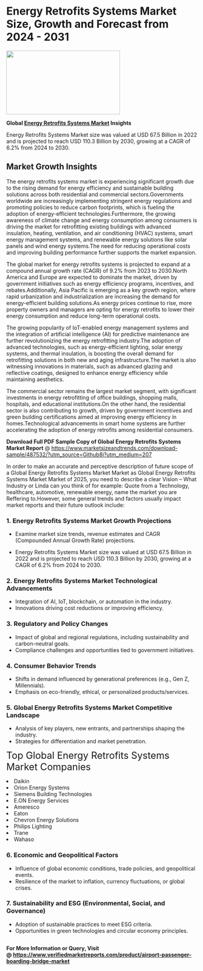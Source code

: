 <H1>Energy Retrofits Systems Market Size, Growth and Forecast from 2024 - 2031</H1><img class="aligncenter size-medium wp-image-584254" src="https://thirdeyenews.in/wp-content/uploads/2024/09/Global-Market-Research-300x168.jpeg" alt="" width="300" height="168" /><p><strong>Global&nbsp;<a href="https://www.marketsizeandtrends.com/download-sample/487532/?utm_source=Github8j?utm_medium=207">Energy Retrofits Systems Market</a> Insights</strong></p><p>Energy Retrofits Systems Market size was valued at USD 67.5 Billion in 2022 and is projected to reach USD 110.3 Billion by 2030, growing at a CAGR of 6.2% from 2024 to 2030.</p><p><h2>Market Growth Insights</h2> <p>The energy retrofits systems market is experiencing significant growth due to the rising demand for energy efficiency and sustainable building solutions across both residential and commercial sectors.Governments worldwide are increasingly implementing stringent energy regulations and promoting policies to reduce carbon footprints, which is fueling the adoption of energy-efficient technologies.Furthermore, the growing awareness of climate change and energy consumption among consumers is driving the market for retrofitting existing buildings with advanced insulation, heating, ventilation, and air conditioning (HVAC) systems, smart energy management systems, and renewable energy solutions like solar panels and wind energy systems.The need for reducing operational costs and improving building performance further supports the market expansion.</p> <p>The global market for energy retrofits systems is projected to expand at a compound annual growth rate (CAGR) of 9.2% from 2023 to 2030.North America and Europe are expected to dominate the market, driven by government initiatives such as energy efficiency programs, incentives, and rebates.Additionally, Asia Pacific is emerging as a key growth region, where rapid urbanization and industrialization are increasing the demand for energy-efficient building solutions.As energy prices continue to rise, more property owners and managers are opting for energy retrofits to lower their energy consumption and reduce long-term operational costs.</p> <p>The growing popularity of IoT-enabled energy management systems and the integration of artificial intelligence (AI) for predictive maintenance are further revolutionizing the energy retrofitting industry.The adoption of advanced technologies, such as energy-efficient lighting, solar energy systems, and thermal insulation, is boosting the overall demand for retrofitting solutions in both new and aging infrastructure.The market is also witnessing innovations in materials, such as advanced glazing and reflective coatings, designed to enhance energy efficiency while maintaining aesthetics.</p> <p>The commercial sector remains the largest market segment, with significant investments in energy retrofitting of office buildings, shopping malls, hospitals, and educational institutions.On the other hand, the residential sector is also contributing to growth, driven by government incentives and green building certifications aimed at improving energy efficiency in homes.Technological advancements in smart home systems are further accelerating the adoption of energy retrofits among residential consumers.</p> <p><span class=""><strong>Download Full PDF Sample Copy of Global Energy Retrofits Systems Market Report</strong> @ <a href="https://www.marketsizeandtrends.com/download-sample/487532/?utm_source=Github8j?utm_medium=207" target="_blank">https://www.marketsizeandtrends.com/download-sample/487532/?utm_source=Github8j?utm_medium=207</a></span></p><p>In order to make an accurate and perceptive description of future scope of a Global&nbsp;Energy Retrofits Systems Market Market as Global&nbsp;Energy Retrofits Systems Market Market of 2025, you need to describe a clear Vision &ndash; What Industry or Linda can you think of for example: Quote from a Technology, healthcare, automotive, renewable energy, name the market you are Reffering to.However, some general trends and factors usually impact market reports and their future outlook include:</p><h3>1.&nbsp;<strong>Energy Retrofits Systems Market Growth Projections</strong></h3><ul><li>Examine market size trends, revenue estimates and CAGR (Compounded Annual Growth Rate) projections.</li><li><p>Energy Retrofits Systems Market size was valued at USD 67.5 Billion in 2022 and is projected to reach USD 110.3 Billion by 2030, growing at a CAGR of 6.2% from 2024 to 2030.</p></li></ul><h3>2.&nbsp;<strong>Energy Retrofits Systems Market Technological Advancements</strong></h3><ul><li>Integration of AI, IoT, blockchain, or automation in the industry.</li><li>Innovations driving cost reductions or improving efficiency.</li></ul><h3>3.&nbsp;<strong>Regulatory and Policy Changes</strong></h3><ul><li>Impact of global and regional regulations, including sustainability and carbon-neutral goals.</li><li>Compliance challenges and opportunities tied to government initiatives.</li></ul><h3>4.&nbsp;<strong>Consumer Behavior Trends</strong></h3><ul><li>Shifts in demand influenced by generational preferences (e.g., Gen Z, Millennials).</li><li>Emphasis on eco-friendly, ethical, or personalized products/services.</li></ul><h3>5.&nbsp;<strong>Global Energy Retrofits Systems Market Competitive Landscape</strong></h3><ul><li>Analysis of key players, new entrants, and partnerships shaping the industry.</li><li>Strategies for differentiation and market penetration.</li></ul><p data-pm-slice="1 1 []"><span style="color: inherit; font-family: inherit; font-size: 25px;">Top Global Energy Retrofits Systems Market Companies</span></p><div class="" data-test-id=""><p><li>Daikin</li><li> Orion Energy Systems</li><li> Siemens Building Technologies</li><li> E.ON Energy Services</li><li> Ameresco</li><li> Eaton</li><li> Chevron Energy Solutions</li><li> Philips Lighting</li><li> Trane</li><li> Wahaso</li></p></div><h3>6.&nbsp;<strong>Economic and Geopolitical Factors</strong></h3><ul><li>Influence of global economic conditions, trade policies, and geopolitical events.</li><li>Resilience of the market to inflation, currency fluctuations, or global crises.</li></ul><h3>7.&nbsp;<strong>Sustainability and ESG (Environmental, Social, and Governance)</strong></h3><ul><li>Adoption of sustainable practices to meet ESG criteria.</li><li>Opportunities in green technologies and circular economy principles.</li></ul><h2><strong style="font-size: 14px;">For More Information or Query, Visit @&nbsp;</strong><a style="background-color: #ffffff; font-size: 14px;" href="https://www.marketsizeandtrends.com/report/energy-retrofits-systems-market/" target="_blank">https://www.verifiedmarketreports.com/product/airport-passenger-boarding-bridge-market</a></h2>